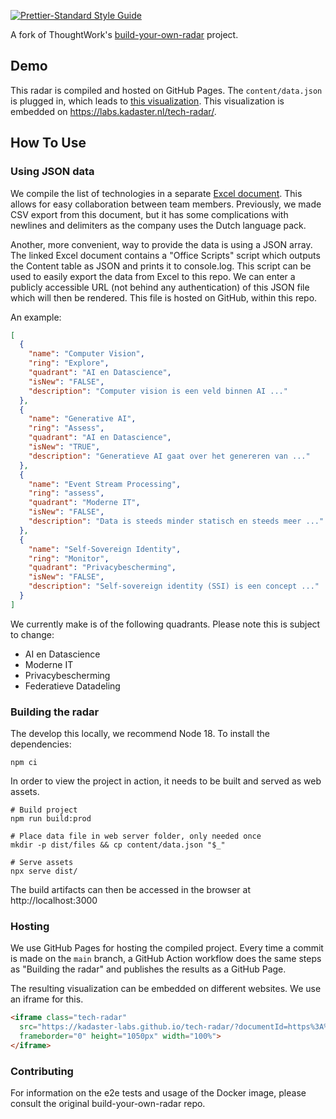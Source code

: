 [![Prettier-Standard Style Guide](https://img.shields.io/badge/code_style-standard-brightgreen.svg)](https://github.com/sheerun/prettier-standard)

A fork of ThoughtWork's [build-your-own-radar](https://github.com/thoughtworks/build-your-own-radar) project.

## Demo

This radar is compiled and hosted on GitHub Pages. The `content/data.json` is plugged in, which leads to [this visualization](https://kadaster-labs.github.io/tech-radar/?documentId=https%3A%2F%2Fraw.githubusercontent.com%2Fkadaster-labs%2Fbuild-your-own-radar%2Fmaster%2Fcontent%2Fdata.json). This visualization is embedded on https://labs.kadaster.nl/tech-radar/.

## How To Use

### Using JSON data

We compile the list of technologies in a separate [Excel document](https://hetkadaster.sharepoint.com/sites/gd-boi/b08af/Content/2020-013-TechRadar/2024Q1-TechRadar.xlsx?d=w3a5cd46c7220490daa04478e7911d357&csf=1&web=1&e=VVexwD). This allows for easy collaboration between team members. Previously, we made CSV export from this document, but it has some complications with newlines and delimiters as the company uses the Dutch language pack.

Another, more convenient, way to provide the data is using a JSON array. The linked Excel document contains a "Office Scripts" script which outputs the Content table as JSON and prints it to console.log. This script can be used to easily export the data from Excel to this repo.
We can enter a publicly accessible URL (not behind any authentication) of this JSON file which will then be rendered. This file is hosted on GitHub, within this repo.

An example:

```json
[
  {
    "name": "Computer Vision",
    "ring": "Explore",
    "quadrant": "AI en Datascience",
    "isNew": "FALSE",
    "description": "Computer vision is een veld binnen AI ..."
  },
  {
    "name": "Generative AI",
    "ring": "Assess",
    "quadrant": "AI en Datascience",
    "isNew": "TRUE",
    "description": "Generatieve AI gaat over het genereren van ..."
  },
  {
    "name": "Event Stream Processing",
    "ring": "assess",
    "quadrant": "Moderne IT",
    "isNew": "FALSE",
    "description": "Data is steeds minder statisch en steeds meer ..."
  },
  {
    "name": "Self-Sovereign Identity",
    "ring": "Monitor",
    "quadrant": "Privacybescherming",
    "isNew": "FALSE",
    "description": "Self-sovereign identity (SSI) is een concept ..."
  }
]
```

We currently make is of the following quadrants. Please note this is subject to change:
- AI en Datascience
- Moderne IT
- Privacybescherming
- Federatieve Datadeling


### Building the radar

The develop this locally, we recommend Node 18. To install the dependencies:

```console
npm ci
```

In order to view the project in action, it needs to be built and served as web assets.

```console
# Build project
npm run build:prod

# Place data file in web server folder, only needed once
mkdir -p dist/files && cp content/data.json "$_"

# Serve assets
npx serve dist/
```

The build artifacts can then be accessed in the browser at http://localhost:3000


### Hosting
We use GitHub Pages for hosting the compiled project. Every time a commit is made on the `main` branch, a GitHub Action workflow does the same steps as "Building the radar" and publishes the results as a GitHub Page.

The resulting visualization can be embedded on different websites. We use an iframe for this.

```html
<iframe class="tech-radar"
  src="https://kadaster-labs.github.io/tech-radar/?documentId=https%3A%2F%2Fraw.githubusercontent.com%2Fkadaster-labs%2Fbuild-your-own-radar%2Fmaster%2Fcontent%2Fdata.json"
  frameborder="0" height="1050px" width="100%">
</iframe>
```


### Contributing
For information on the e2e tests and usage of the Docker image, please consult the original build-your-own-radar repo.
